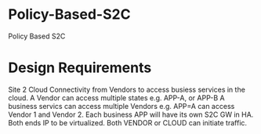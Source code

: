# Policy-Based-S2C
Policy Based S2C

# Design Requirements
Site 2 Cloud Connectivity from Vendors to access busiess services in the cloud.
A Vendor can access multiple states e.g. APP-A, or APP-B 
A business servics can access multiple Vendors e.g. APP=A can access Vendor 1 and Vendor 2.
Each business APP will have its own S2C GW in HA.
Both ends IP to be virtualized.
Both VENDOR or CLOUD can initiate traffic.
